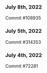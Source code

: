 ### July 8th, 2022

Commit #108935

### July 5th, 2022

Commit #314353


### July 4th, 2022

Commit #72281
